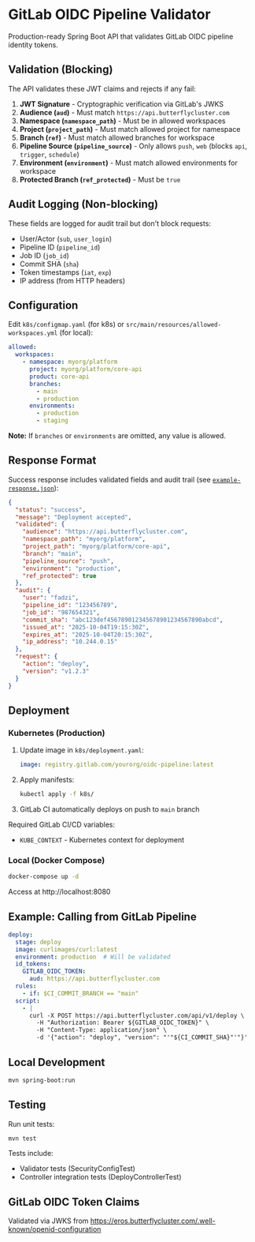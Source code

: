 # GitLab OIDC Pipeline Validator

Production-ready Spring Boot API that validates GitLab OIDC pipeline identity tokens.

## Validation (Blocking)

The API validates these JWT claims and rejects if any fail:

1. **JWT Signature** - Cryptographic verification via GitLab's JWKS
2. **Audience (`aud`)** - Must match `https://api.butterflycluster.com`
3. **Namespace (`namespace_path`)** - Must be in allowed workspaces
4. **Project (`project_path`)** - Must match allowed project for namespace
5. **Branch (`ref`)** - Must match allowed branches for workspace
6. **Pipeline Source (`pipeline_source`)** - Only allows `push`, `web` (blocks `api`, `trigger`, `schedule`)
7. **Environment (`environment`)** - Must match allowed environments for workspace
8. **Protected Branch (`ref_protected`)** - Must be `true`

## Audit Logging (Non-blocking)

These fields are logged for audit trail but don't block requests:

- User/Actor (`sub`, `user_login`)
- Pipeline ID (`pipeline_id`)
- Job ID (`job_id`)
- Commit SHA (`sha`)
- Token timestamps (`iat`, `exp`)
- IP address (from HTTP headers)

## Configuration

Edit `k8s/configmap.yaml` (for k8s) or `src/main/resources/allowed-workspaces.yml` (for local):

```yaml
allowed:
  workspaces:
    - namespace: myorg/platform
      project: myorg/platform/core-api
      product: core-api
      branches:
        - main
        - production
      environments:
        - production
        - staging
```

**Note:** If `branches` or `environments` are omitted, any value is allowed.

## Response Format

Success response includes validated fields and audit trail (see [`example-response.json`](example-response.json)):

```json
{
  "status": "success",
  "message": "Deployment accepted",
  "validated": {
    "audience": "https://api.butterflycluster.com",
    "namespace_path": "myorg/platform",
    "project_path": "myorg/platform/core-api",
    "branch": "main",
    "pipeline_source": "push",
    "environment": "production",
    "ref_protected": true
  },
  "audit": {
    "user": "fadzi",
    "pipeline_id": "123456789",
    "job_id": "987654321",
    "commit_sha": "abc123def456789012345678901234567890abcd",
    "issued_at": "2025-10-04T19:15:30Z",
    "expires_at": "2025-10-04T20:15:30Z",
    "ip_address": "10.244.0.15"
  },
  "request": {
    "action": "deploy",
    "version": "v1.2.3"
  }
}
```

## Deployment

### Kubernetes (Production)

1. Update image in `k8s/deployment.yaml`:
   ```yaml
   image: registry.gitlab.com/yourorg/oidc-pipeline:latest
   ```

2. Apply manifests:
   ```bash
   kubectl apply -f k8s/
   ```

3. GitLab CI automatically deploys on push to `main` branch

Required GitLab CI/CD variables:
- `KUBE_CONTEXT` - Kubernetes context for deployment

### Local (Docker Compose)

```bash
docker-compose up -d
```

Access at http://localhost:8080

## Example: Calling from GitLab Pipeline

```yaml
deploy:
  stage: deploy
  image: curlimages/curl:latest
  environment: production  # Will be validated
  id_tokens:
    GITLAB_OIDC_TOKEN:
      aud: https://api.butterflycluster.com
  rules:
    - if: $CI_COMMIT_BRANCH == "main"
  script:
    - |
      curl -X POST https://api.butterflycluster.com/api/v1/deploy \
        -H "Authorization: Bearer ${GITLAB_OIDC_TOKEN}" \
        -H "Content-Type: application/json" \
        -d '{"action": "deploy", "version": "'"${CI_COMMIT_SHA}"'"}'
```

## Local Development

```bash
mvn spring-boot:run
```

## Testing

Run unit tests:
```bash
mvn test
```

Tests include:
- Validator tests (SecurityConfigTest)
- Controller integration tests (DeployControllerTest)

## GitLab OIDC Token Claims

Validated via JWKS from https://eros.butterflycluster.com/.well-known/openid-configuration

